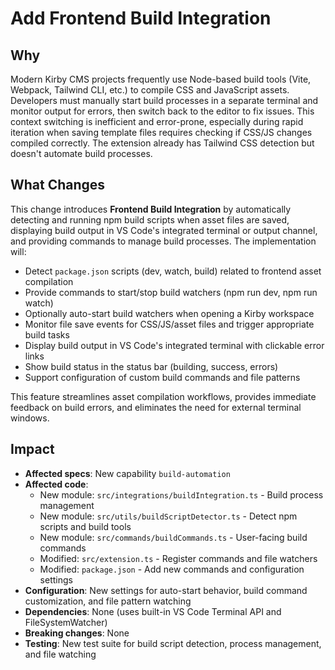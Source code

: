# Add Frontend Build Integration

## Why

Modern Kirby CMS projects frequently use Node-based build tools (Vite, Webpack, Tailwind CLI, etc.) to compile CSS and JavaScript assets. Developers must manually start build processes in a separate terminal and monitor output for errors, then switch back to the editor to fix issues. This context switching is inefficient and error-prone, especially during rapid iteration when saving template files requires checking if CSS/JS changes compiled correctly. The extension already has Tailwind CSS detection but doesn't automate build processes.

## What Changes

This change introduces **Frontend Build Integration** by automatically detecting and running npm build scripts when asset files are saved, displaying build output in VS Code's integrated terminal or output channel, and providing commands to manage build processes. The implementation will:

- Detect `package.json` scripts (dev, watch, build) related to frontend asset compilation
- Provide commands to start/stop build watchers (npm run dev, npm run watch)
- Optionally auto-start build watchers when opening a Kirby workspace
- Monitor file save events for CSS/JS/asset files and trigger appropriate build tasks
- Display build output in VS Code's integrated terminal with clickable error links
- Show build status in the status bar (building, success, errors)
- Support configuration of custom build commands and file patterns

This feature streamlines asset compilation workflows, provides immediate feedback on build errors, and eliminates the need for external terminal windows.

## Impact

- **Affected specs**: New capability `build-automation`
- **Affected code**:
  - New module: `src/integrations/buildIntegration.ts` - Build process management
  - New module: `src/utils/buildScriptDetector.ts` - Detect npm scripts and build tools
  - New module: `src/commands/buildCommands.ts` - User-facing build commands
  - Modified: `src/extension.ts` - Register commands and file watchers
  - Modified: `package.json` - Add new commands and configuration settings
- **Configuration**: New settings for auto-start behavior, build command customization, and file pattern watching
- **Dependencies**: None (uses built-in VS Code Terminal API and FileSystemWatcher)
- **Breaking changes**: None
- **Testing**: New test suite for build script detection, process management, and file watching
